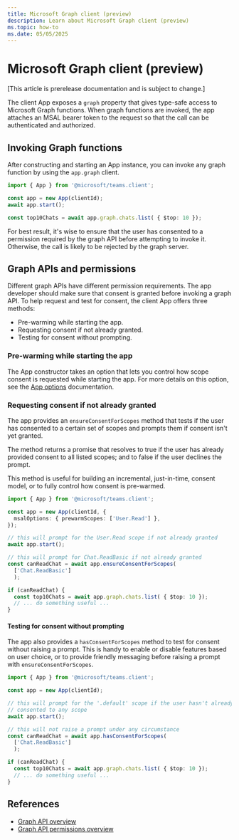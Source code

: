 ```yaml
---
title: Microsoft Graph client (preview)
description: Learn about Microsoft Graph client (preview)
ms.topic: how-to
ms.date: 05/05/2025
---
```


# Microsoft Graph client (preview)

[This article is prerelease documentation and is subject to change.]

The client App exposes a `graph` property that gives type-safe access to  Microsoft Graph functions. When graph functions are invoked, the app attaches an MSAL bearer token to the request so that the call can be authenticated and authorized. 

## Invoking Graph functions
After constructing and starting an App instance, you can invoke any graph function by using the `app.graph` client.

<!-- langtabs-start -->
```typescript
import { App } from '@microsoft/teams.client';

const app = new App(clientId);
await app.start();

const top10Chats = await app.graph.chats.list( { $top: 10 });
```
<!-- langtabs-end -->

For best result, it's wise to ensure that the user has consented to a permission required by the graph API before attempting to invoke it. Otherwise, the call is likely to be rejected by the graph server.

## Graph APIs and permissions
Different graph APIs have different permission requirements. The app developer should make sure that consent is granted before invoking a graph API. To help request and test for consent, the client App offers three methods:
 - Pre-warming while starting the app.
 - Requesting consent if not already granted.
 - Testing for consent without prompting.

### Pre-warming while starting the app
The App constructor takes an option that lets you control how scope consent is requested while starting the app. For more details on this option, see the [App options](./app-options.md) documentation.

### Requesting consent if not already granted
The app provides an `ensureConsentForScopes` method that tests if the user has consented to a certain set of scopes and prompts them if consent isn't yet granted. 

The method returns a promise that resolves to true if the user has already provided consent to all listed scopes; and to false if the user declines the prompt.

This method is useful for building an incremental, just-in-time, consent model, or to fully control how consent is pre-warmed.

<!-- langtabs-start -->
```typescript
import { App } from '@microsoft/teams.client';

const app = new App(clientId, {
  msalOptions: { prewarmScopes: ['User.Read'] },
});

// this will prompt for the User.Read scope if not already granted
await app.start();

// this will prompt for Chat.ReadBasic if not already granted
const canReadChat = await app.ensureConsentForScopes(
  ['Chat.ReadBasic']
  );

if (canReadChat) {
  const top10Chats = await app.graph.chats.list( { $top: 10 });
  // ... do something useful ...
}
```
<!-- langtabs-end -->

#### Testing for consent without prompting
The app also provides a `hasConsentForScopes` method to test for consent without raising a prompt. This is handy to enable or disable features based on user choice, or to provide friendly messaging before raising a prompt with `ensureConsentForScopes`.


<!-- langtabs-start -->
```typescript
import { App } from '@microsoft/teams.client';

const app = new App(clientId);

// this will prompt for the '.default' scope if the user hasn't already
// consented to any scope
await app.start();

// this will not raise a prompt under any circumstance
const canReadChat = await app.hasConsentForScopes(
  ['Chat.ReadBasic']
  );

if (canReadChat) {
  const top10Chats = await app.graph.chats.list( { $top: 10 });
  // ... do something useful ...
}
```
<!-- langtabs-end -->


## References
 - [Graph API overview](/graph/api/overview)
 - [Graph API permissions overview](/graph/permissions-reference)